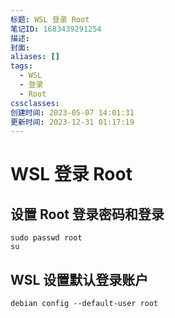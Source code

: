 ```yaml
---
标题: WSL 登录 Root
笔记ID: 1683439291254
描述: 
封面: 
aliases: []
tags:
  - WSL
  - 登录
  - Root
cssclasses: 
创建时间: 2023-05-07 14:01:31
更新时间: 2023-12-31 01:17:19
---
```


# WSL 登录 Root

## 设置 Root 登录密码和登录

```shell
sudo passwd root
su
```

## WSL 设置默认登录账户

```shell
debian config --default-user root
```
